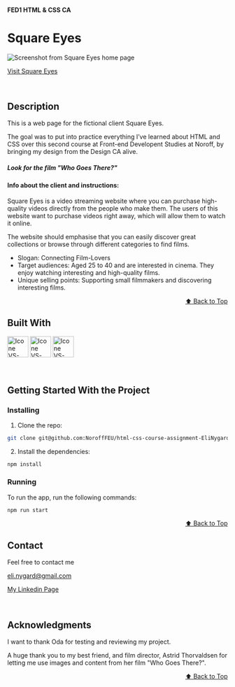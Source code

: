 <a name="readme-top"></a>
#### FED1 HTML & CSS CA
# Square Eyes

![Screenshot from Square Eyes home page](https://i.ibb.co/fHrC4Zm/Skjermbilde-2024-05-29-095037.png)

[Visit Square Eyes](https://elinygard.github.io/Course-Assignment-SquareEyes/index.html)

<br>

## Description
This is a web page for the fictional client Square Eyes.

The goal was to put into practice everything I’ve learned about HTML and CSS over this second course at Front-end Developent Studies at Noroff, by bringing my design from the Design CA alive.

##### Look for the film "Who Goes There?"

#### Info about the client and instructions:
Square Eyes is a video streaming website where you can purchase high-quality videos directly from the people who make them. The users of this website want to purchase videos right away, which will allow them to watch it online.

The website should emphasise that you can easily discover great collections or browse through different categories to find films.

- Slogan: Connecting Film-Lovers
- Target audiences: Aged 25 to 40 and are interested in cinema. They enjoy watching interesting and high-quality films.
- Unique selling points: Supporting small filmmakers and discovering interesting films.

<p align="right"><a href="#readme-top">⬆️ Back to Top</a></p>

## Built With
[<img title="Figma" height="48px" width="48px" alt="Icone VS-Code" src="https://skillicons.dev/icons?i=figma"/>](https://www.figma.com/)
[<img title="HTML" height="48px" width="48px" alt="Icone VS-Code" src="https://skillicons.dev/icons?i=html"/>](https://developer.mozilla.org/en-US/docs/Web/HTML)
[<img title="CSS" height="48px" width="48px" alt="Icone VS-Code" src="https://skillicons.dev/icons?i=css"/>](https://developer.mozilla.org/en-US/docs/Web/CSS)

<br>

## Getting Started With the Project

### Installing

1. Clone the repo:

```bash
git clone git@github.com:NoroffFEU/html-css-course-assignment-EliNygard.git
```

2. Install the dependencies:

```
npm install
```

### Running

To run the app, run the following commands:

```bash
npm run start
```

<p align="right"><a href="#readme-top">⬆️ Back to Top</a></p>

## Contact
Feel free to contact me

eli.nygard@gmail.com

[My Linkedin Page](https://www.linkedin.com/in/eli-nyg%C3%A5rd/)

<br>

## Acknowledgments
I want to thank Oda for testing and reviewing my project.

A huge thank you to my best friend, and film director, Astrid Thorvaldsen for letting me use images and content from her film "Who Goes There?". 

<p align="right"><a href="#readme-top">⬆️ Back to Top</a></p>

